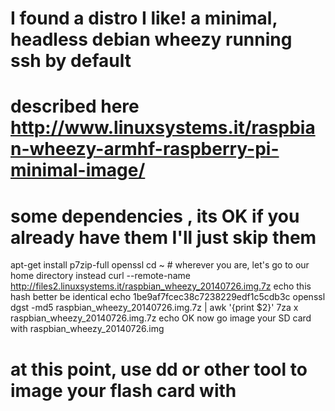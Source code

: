 # I found a distro I like! a minimal, headless debian wheezy running ssh by default
# described here http://www.linuxsystems.it/raspbian-wheezy-armhf-raspberry-pi-minimal-image/
# some dependencies , its OK if you already have them I'll just skip them
apt-get install p7zip-full openssl
cd ~ # wherever you are, let's go to our home directory instead
curl --remote-name http://files2.linuxsystems.it/raspbian_wheezy_20140726.img.7z
echo this hash better be identical 
echo 1be9af7fcec38c7238229edf1c5cdb3c
openssl dgst -md5 raspbian_wheezy_20140726.img.7z | awk '{print $2}'
7za x raspbian_wheezy_20140726.img.7z
echo OK now go image your SD card with raspbian_wheezy_20140726.img 
# at this point, use dd or other tool to image your flash card with  
